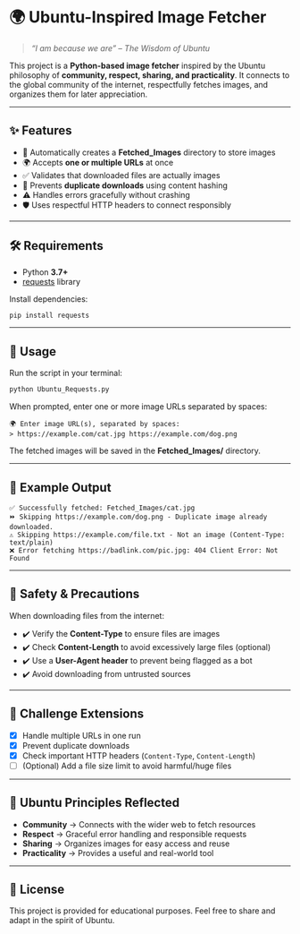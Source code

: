 # 🌍 Ubuntu-Inspired Image Fetcher

> *“I am because we are” – The Wisdom of Ubuntu*

This project is a **Python-based image fetcher** inspired by the Ubuntu philosophy of **community, respect, sharing, and practicality**.
It connects to the global community of the internet, respectfully fetches images, and organizes them for later appreciation.

---

## ✨ Features

* 📂 Automatically creates a **Fetched\_Images** directory to store images
* 🌍 Accepts **one or multiple URLs** at once
* ✅ Validates that downloaded files are actually images
* 🔄 Prevents **duplicate downloads** using content hashing
* ⚠️ Handles errors gracefully without crashing
* 🛡️ Uses respectful HTTP headers to connect responsibly

---

## 🛠️ Requirements

* Python **3.7+**
* [requests](https://docs.python-requests.org/en/latest/) library

Install dependencies:

```bash
pip install requests
```

---

## 🚀 Usage

Run the script in your terminal:

```bash
python Ubuntu_Requests.py
```

When prompted, enter one or more image URLs separated by spaces:

```
🌍 Enter image URL(s), separated by spaces:
> https://example.com/cat.jpg https://example.com/dog.png
```

The fetched images will be saved in the **Fetched\_Images/** directory.

---

## 🧩 Example Output

```
✅ Successfully fetched: Fetched_Images/cat.jpg
⏩ Skipping https://example.com/dog.png - Duplicate image already downloaded.
⚠️ Skipping https://example.com/file.txt - Not an image (Content-Type: text/plain)
❌ Error fetching https://badlink.com/pic.jpg: 404 Client Error: Not Found
```

---

## 🔐 Safety & Precautions

When downloading files from the internet:

* ✔️ Verify the **Content-Type** to ensure files are images
* ✔️ Check **Content-Length** to avoid excessively large files (optional)
* ✔️ Use a **User-Agent header** to prevent being flagged as a bot
* ✔️ Avoid downloading from untrusted sources

---

## 🧠 Challenge Extensions

* [x] Handle multiple URLs in one run
* [x] Prevent duplicate downloads
* [x] Check important HTTP headers (`Content-Type`, `Content-Length`)
* [ ] (Optional) Add a file size limit to avoid harmful/huge files

---

## 🌱 Ubuntu Principles Reflected

* **Community** → Connects with the wider web to fetch resources
* **Respect** → Graceful error handling and responsible requests
* **Sharing** → Organizes images for easy access and reuse
* **Practicality** → Provides a useful and real-world tool

---

## 📜 License

This project is provided for educational purposes.
Feel free to share and adapt in the spirit of Ubuntu.
